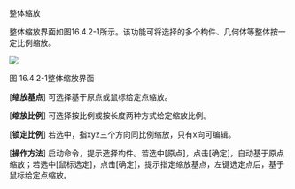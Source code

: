  整体缩放
<br/>

整体缩放界面如图16.4.2\-1所示。该功能可将选择的多个构件、几何体等整体按一定比例缩放。

![](file:///C:\Users\pkpm\AppData\Local\Temp\ksohtml8136\wps237.jpg)

图 16.4.2\-1整体缩放界面

\[**缩放基点**\] 可选择基于原点或鼠标给定点缩放。

\[**缩放比例**\] 可选择按比例或按长度两种方式给定缩放比例。

\[**锁定比例**\] 若选中，指xyz三个方向同比例缩放，只有x向可编辑。

\[**操作方法**\] 启动命令，提示选择构件。若选中\[原点\]，点击\[确定\]，自动基于原点缩放；若选中\[鼠标选定\]，点击\[确定\]，提示指定缩放基点，左键选定点后，基于鼠标给定点缩放。